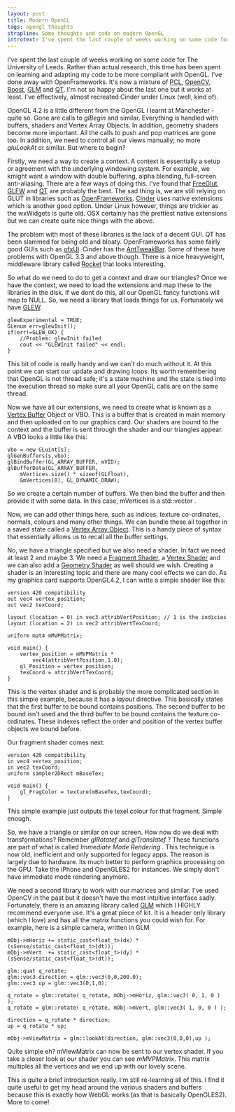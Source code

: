 ```yaml
---
layout: post
title: Modern OpenGL
tags: opengl thoughts
strapline: Some thoughts and code on modern OpenGL
introtext: I've spent the last couple of weeks working on some code for The University of Leeds. Rather than actual research, this time has been spent on learning and adapting my code to be more compliant with OpenGL. I've done away with OpenFrameworks. 
---
```


I've spent the last couple of weeks working on some code for The University of Leeds. Rather than actual research, this time has been spent on learning and adapting my code to be more compliant with OpenGL. I've done away with OpenFrameworks. It's now a mixture of [PCL](http://pointclouds.org/), [OpenCV](opencv.willowgarage.com), [Boost](http://www.boost.org/), [GLM](http://glm.g-truc.net/) and [QT](http://qt.nokia.com/products/). I'm not so happy about the last one but it works at least. I've effectively, almost recreated Cinder under Linux (well, kind of).

OpenGL 4.2 is a little different from the OpenGL I learnt at Manchester - quite so. Gone are calls to *glBegin* and similar. Everything is handled with buffers, shaders and Vertex Array Objects. In addition, geometry shaders become more important. All the calls to push and pop matrices are gone too. In addition, we need to control all our views manually; no more *gluLookAt* or similar. But where to begin?

Firstly, we need a way to create a context. A context is essentially a setup or agreement with the underlying windowing system. For example, we kmight want a window with double buffering, alpha blending, full-screen anti-aliasing. There are a few ways of doing this. I've found that [FreeGlut](http://freeglut.sourceforge.net/), [GLFW](http://www.glfw.org/) and [QT](http://qt.nokia.com/products/) are probably the best. The sad thing is, we are still relying on GLUT in libraries such as [OpenFrameworks](http://www.openframeworks.cc/). [Cinder](http://libcinder.org/) uses native extensions which is another good option. Under Linux however, things are trickier as the wxWidgets is quite old. OSX certainly has the prettiest native extensions but we can create quite nice things with the above. 


The problem with most of these libraries is the lack of a decent GUI. QT has been slammed for being old and bloaty. OpenFrameworks has some fairly good GUIs such as [ofxUI](https://github.com/rezaali/ofxUI). Cinder has the [AntTweakBar](http://www.antisphere.com/Wiki/tools:anttweakbar). Some of these have problems with OpenGL 3.3 and above though. There is a nice heavyweight, middleware library called [Rocket](http://librocket.com/) that looks interesting.

So what do we need to do to get a context and draw our triangles? Once we have the context, we need to load the extensions and map these to the libraries in the disk. If we dont do this, all our OpenGL fancy functions will map to NULL. So, we need a library that loads things for us. Fortunately we have [GLEW](http://glew.sourceforge.net/).

    glewExperimental = TRUE;
    GLenum err=glewInit();
    if(err!=GLEW_OK) {
        //Problem: glewInit failed
        cout << "GLEWInit failed" << endl;
    }

This bit of code is really handy and we can't do much without it. At this point we can start our update and drawing loops. Its worth remembering that OpenGL is not thread safe; it's a state machine and the state is tied into the execution thread so make sure all your OpenGL calls are on the same thread.


Now we have all our extensions, we need to create what is known as a [Vertex Buffer](http://en.wikipedia.org/wiki/Vertex_Buffer_Object) Object or VBO. This is a buffer that is created in main memory and then uploaded on to our graphics card. Our shaders are bound to the context and the buffer is sent through the shader and our triangles appear. A VBO looks a little like this:

    vbo = new GLuint[s];
    glGenBuffers(s,vbo);
    glBindBuffer(GL_ARRAY_BUFFER, mVID);
    glBufferData(GL_ARRAY_BUFFER,
        mVertices.size() * sizeof(GLfloat), 
        &mVertices[0], GL_DYNAMIC_DRAW);

So we create a certain number of buffers. We then bind the buffer and then provide it with some data. In this case, mVertices is a std::vector<float> .


Now, we can add other things here, such as indices, texture co-ordinates, normals, colours and many other things. We can bundle these all together in a saved state called a [Vertex Array Object](http://www.opengl.org/wiki/Vertex_Array_Object). This is a handy piece of syntax that essentially allows us to recall all the buffer settings. 

No, we have a triangle specified but we also need a shader. In fact we need at least 2 and maybe 3. We need a [Fragment Shader](http://en.wikipedia.org/wiki/ShaderPixel_shaders), a [Vertex Shader](http://en.wikipedia.org/wiki/ShaderVertex_shaders) and we can also add a [Geometry Shader](http://en.wikipedia.org/wiki/ShaderGeometry_shaders) as well should we wish. Creating a shader is an interesting topic and there are many cool effects we can do. As my graphics card supports OpenGL4.2, I can write a simple shader like this:

    version 420 compatibility
    out vec4 vertex_position;
    out vec2 texCoord;
    
    layout (location = 0) in vec3 attribVertPosition; // 1 is the indicies
    layout (location = 2) in vec2 attribVertTexCoord;
    
    uniform mat4 mMVPMatrix;
    
    void main() {            
        vertex_position = mMVPMatrix *
            vec4(attribVertPosition,1.0);
        gl_Position = vertex_position;
        texCoord = attribVertTexCoord;
    } 


This is the vertex shader and is probably the more complicated section in this simple example, because it has a *layout* directive. This basically states that the first buffer to be bound contains positions. The second buffer to be bound isn't used and the third buffer to be bound contains the texture co-ordinates. These indexes reflect the order and position of the vertex buffer objects we bound before.


Our fragment shader comes next:

    version 420 compatibility
    in vec4 vertex_position;
    in vec2 texCoord;
    uniform sampler2DRect mBaseTex;
    
    void main() {
	    gl_FragColor = texture(mBaseTex,texCoord);
    }

This simple example just outputs the texel colour for that fragment. Simple enough.


So, we have a triangle or similar on our screen. How now do we deal with transformations? Remember *glRotatef* and *glTranslatef* ? These functions are part of what is called *Immediate Mode Rendering* . This technique is now old, inefficient and only supported for legacy apps. The reason is largely due to hardware. Its much better to perform graphics processing on the GPU. Take the iPhone and OpenGLES2 for instances. We simply don't have immediate mode rendering anymore. 

We need a second library to work with our matrices and similar. I've used OpenCV in the past but it doesn't have the most intuitive interface sadly. Fortunately, there is an amazing library called [GLM](http://glm.g-truc.net/) which I HIGHLY recommend everyone use. It's a great piece of kit. It is a header only library (which I love) and has all the matrix functions you could wish for. For example, here is a simple camera, written in GLM

    mObj->mHoriz += static_cast<float_t>(dx) * (sSense/static_cast<float_t>(dt));
    mObj->mVert  += static_cast<float_t>(dy) * (sSense/static_cast<float_t>(dt));

    glm::quat q_rotate;
    glm::vec3 direction = glm::vec3(0,0,200.0);
    glm::vec3 up = glm::vec3(0,1,0);

    q_rotate = glm::rotate( q_rotate, mObj->mHoriz, glm::vec3( 0, 1, 0 ) );
    q_rotate = glm::rotate( q_rotate, mObj->mVert, glm::vec3( 1, 0, 0 ) );

    direction = q_rotate * direction;
    up = q_rotate * up;

    mObj->mViewMatrix = glm::lookAt(direction, glm::vec3(0,0,0),up );

Quite simple eh? mViewMatrix can now be sent to our vertex shader. If you take a closer look at our shader you can see *mMVPMatrix*. This matrix multiples all the vertices and we end up with our lovely scene.


This is quite a brief introduction really. I'm still re-learning all of this. I find it quite useful to get my head around the various shaders and buffers because this is exactly how WebGL works (as that is basically OpenGLES2). More to come!

